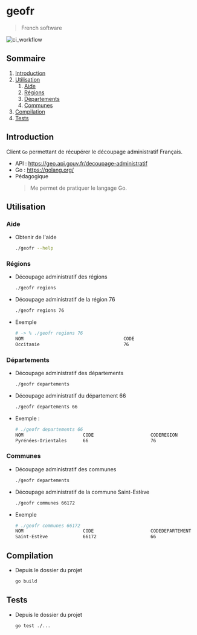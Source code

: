 # geofr 

> French software

![ci_workflow](https://github.com/edijon/geofr/actions/workflows/ci.yml/badge.svg)

## Sommaire

1. [Introduction](#introduction)
2. [Utilisation](#utilisation)
    1. [Aide](#aide)
    2. [Régions](#régions)
    3. [Départements](#départements)
    4. [Communes](#communes)
2. [Compilation](#compilation)
2. [Tests](#tests)

## Introduction

Client `Go` permettant de récupérer le découpage administratif Français.
- API : https://geo.api.gouv.fr/decoupage-administratif
- Go : https://golang.org/
- Pédagogique
    > Me permet de pratiquer le langage Go.

## Utilisation

### Aide

- Obtenir de l'aide
    ```bash
    ./geofr --help
    ```

### Régions

- Découpage administratif des régions
    ```bash
    ./geofr regions
    ```
- Découpage administratif de la région 76
    ```bash
    ./geofr regions 76
    ```
- Exemple
    ```bash
    # -> % ./geofr regions 76
    NOM                                     CODE                                    
    Occitanie                               76 
    ```

### Départements

- Découpage administratif des départements
    ```bash
    ./geofr departements
    ```
- Découpage administratif du département 66
    ```bash
    ./geofr departements 66
    ```

- Exemple : 
    ```bash
    # ./geofr departements 66
    NOM                      CODE                     CODEREGION               
    Pyrénées-Orientales      66                       76            
    ```

### Communes

- Découpage administratif des communes
    ```bash
    ./geofr departements
    ```
- Découpage administratif de la commune Saint-Estève
    ```bash
    ./geofr communes 66172
    ```
- Exemple
    ```bash
    # ./geofr communes 66172
    NOM                      CODE                     CODEDEPARTEMENT          CODEREGION               CODESPOSTAUX             POPULATION               
    Saint-Estève             66172                    66                       76                       66240                    11841     
    ```

## Compilation

- Depuis le dossier du projet 
    ```bash
    go build
    ```

## Tests

- Depuis le dossier du projet 
    ```bash
    go test ./...
    ```
